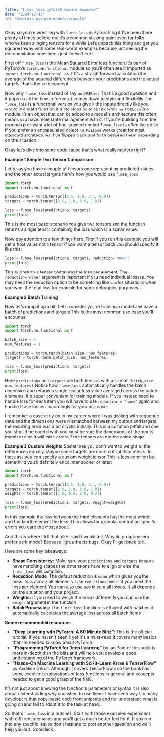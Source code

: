 ```yaml
---
title: "f.mse_loss pytorch module example?"
date: "2024-12-13"
id: "fmseloss-pytorch-module-example"
---
```


Okay so you’re wrestling with `f.mse_loss` in PyTorch right I've been there plenty of times believe me it’s a common sticking point even for folks who’ve been slinging tensors for a while Let’s unpack this thing and get you squared away with some real-world examples because just seeing the documentation sometimes just doesn’t cut it

First off `f.mse_loss` is the Mean Squared Error loss function It’s part of PyTorch's `torch.nn.functional` module so you’ll often see it imported as `import torch.nn.functional as f` It’s a straightforward calculation the average of the squared differences between your predictions and the actual targets That’s the core concept

Now why `f.mse_loss` instead of say `nn.MSELoss` That's a good question and it pops up all the time in forums It comes down to style and flexibility The `f.mse_loss` is a functional version you give it the inputs directly like you would in a math function it's stateless so to speak while `nn.MSELoss` is a module it’s an object that can be added to a model's architecture this often means you have more state management with it. If you’re building from the ground up or want a lot of fine-grained control `f.mse_loss` is often the go-to If you prefer an encapsulated object `nn.MSELoss` works great for most standard architectures. I’ve flipped back and forth between them depending on the situation.

Okay let's dive into some code cause that's what really matters right?

**Example 1 Simple Two Tensor Comparison**

Let's say you have a couple of tensors one representing predicted values and the other actual targets here's how you would use `f.mse_loss`

```python
import torch
import torch.nn.functional as f

predictions = torch.tensor([2.5, 1.8, 3.1, 0.9])
targets = torch.tensor([2.0, 2.0, 3.0, 1.0])

loss = f.mse_loss(predictions, targets)
print(loss)
```
This is the most basic scenario you give two tensors and the function returns a single tensor containing the loss which is a scalar value.

Now pay attention to a few things here. First if you run this example you will get a float value not a tensor if you want a tensor back you should specify it like this:
```python
loss = f.mse_loss(predictions, targets, reduction='none')
print(loss)
```
This will return a tensor containing the loss per element. The `reduction='none'` argument is important if you need individual losses. You may need the reduction option to be something like `sum` for situations when you want the total loss for example for some debugging purposes.

**Example 2 Batch Training**

Now let's ramp it up a bit. Let’s consider you're training a model and have a batch of predictions and targets This is the most common use case you'll encounter:

```python
import torch
import torch.nn.functional as f

batch_size = 4
num_features = 1

predictions = torch.randn(batch_size, num_features)
targets = torch.randn(batch_size, num_features)

loss = f.mse_loss(predictions, targets)
print(loss)
```

Here `predictions` and `targets` are both tensors with a size of `(batch_size, num_features)` Notice how `f.mse_loss` automatically handles the batch dimension and returns a single scalar loss value averaged across the batch elements. It's super convenient for training models. If you instead need to handle loss for each item you will have to use `reduction = 'none'` again and handle those losses accordingly for your use case.

I remember a case early on in my career where I was dealing with sequence data and the dimensions were mismatched between my output and targets the resulting error was a bit cryptic initially. This is a common pitfall and one you should be careful with you must be sure the dimensions of the inputs match or else it will raise errors if the tensors are not the same shape

**Example 3 Custom Weights**
Sometimes you don’t want to weight all the differences equally. Maybe some targets are more critical than others. In that case you can specify a custom weight tensor This is less common but something you’ll definitely encounter sooner or later:

```python
import torch
import torch.nn.functional as f

predictions = torch.tensor([2.5, 1.8, 3.1, 0.9])
targets = torch.tensor([2.0, 2.0, 3.0, 1.0])
weights = torch.tensor([1.0, 0.5, 2.0, 0.2])

loss = f.mse_loss(predictions, targets, weight=weights)
print(loss)
```

In this example the loss between the third elements has the most weight and the fourth element the less. This allows for granular control on specific errors you care the most about.

And this is where I tell that joke I said I would tell.  Why do programmers prefer dark mode? Because light attracts bugs. Okay I'll get back to it.

Here are some key takeaways:

*   **Shape Consistency:** Make sure your `predictions` and `targets` tensors have matching shapes the dimensions have to align or else the `f.mse_loss` will complain.
*   **Reduction Mode:**  The default reduction is `mean` which gives you the mean loss across all elements. Use `reduction='none'` if you need the loss per element. You can also use `sum` to sum all losses. It all depends on the situation and your project.
*   **Weights:** If you need to weigh the errors differently you can use the `weight` argument in the function
*   **Batch Processing:** The `f.mse_loss` function is efficient with batches it automatically calculates the average loss across all batch items

**Some recommended resources:**

*   **“Deep Learning with PyTorch: A 60 Minute Blitz”:** This is the official tutorial. If you haven't seen it yet it's a must-read It covers many basics that are needed to know about PyTorch.
*   **"Programming PyTorch for Deep Learning"** by Ian Pointer this book is more in-depth than the blitz and will help you develop a good understanding of the PyTorch framework.
*   **“Hands-On Machine Learning with Scikit-Learn Keras & TensorFlow”** by Aurélien Géron: Although it covers TensorFlow also the book has some excellent explanations of loss functions in general and concepts needed to get a good grasp of the field.

It’s not just about knowing the function's parameters or syntax it is also about understanding why and when to use them.  I have seen way too many developers that copy-paste code from snippets and not understand what is going on and fail to adapt it to the task at hand.

So that's `f.mse_loss` in a nutshell.  Start with those examples experiment with different scenarios and you’ll get a much better feel for it. If you run into any specific issues don't hesitate to post another question and we’ll help you out. Good luck.

